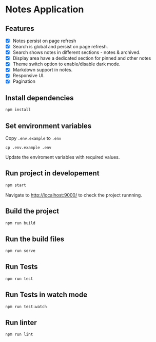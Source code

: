 # Notes Application

## Features

- [x] Notes persist on page refresh
- [x] Search is global and persist on page refresh.
- [x] Search shows notes in different sections - notes & archived.
- [x] Display area have a dedicated section for pinned and other notes
- [x] Theme switch option to enable/disable dark mode.
- [x] Markdown support in notes.
- [x] Responsive UI.
- [x] Pagination

## Install dependencies
```bash
npm install
```

## Set environment variables
Copy `.env.example` to `.env`
```
cp .env.example .env
```
Update the enviroment variables with required values.

## Run project in developement
```bash
npm start
```
Navigate to [http://localhost:9000/](http://localhost:9000/) to check the project runnning.

## Build the project
```bash
npm run build
```

## Run the build files
```bash
npm run serve
```

## Run Tests
```bash
npm run test
```

## Run Tests in watch mode
```bash
npm run test:watch
```

## Run linter
```bash
npm run lint
```

